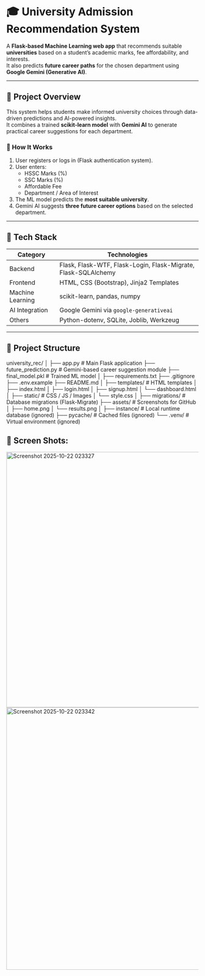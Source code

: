 # 🎓 University Admission Recommendation System

A **Flask-based Machine Learning web app** that recommends suitable **universities** based on a student’s academic marks, fee affordability, and interests.  
It also predicts **future career paths** for the chosen department using **Google Gemini (Generative AI)**.

---

## 🚀 Project Overview

This system helps students make informed university choices through data-driven predictions and AI-powered insights.  
It combines a trained **scikit-learn model** with **Gemini AI** to generate practical career suggestions for each department.

### 🔹 How It Works
1. User registers or logs in (Flask authentication system).  
2. User enters:
   - HSSC Marks (%)
   - SSC Marks (%)
   - Affordable Fee
   - Department / Area of Interest
3. The ML model predicts the **most suitable university**.
4. Gemini AI suggests **three future career options** based on the selected department.

---

## 🧱 Tech Stack

| Category | Technologies |
|-----------|---------------|
| Backend | Flask, Flask-WTF, Flask-Login, Flask-Migrate, Flask-SQLAlchemy |
| Frontend | HTML, CSS (Bootstrap), Jinja2 Templates |
| Machine Learning | scikit-learn, pandas, numpy |
| AI Integration | Google Gemini via `google-generativeai` |
| Others | Python-dotenv, SQLite, Joblib, Werkzeug |

---

## 📂 Project Structure 

university_rec/
│
├── app.py # Main Flask application
├── future_prediction.py # Gemini-based career suggestion module
├── final_model.pkl # Trained ML model
│
├── requirements.txt
├── .gitignore
├── .env.example
├── README.md
│
├── templates/ # HTML templates
│ ├── index.html
│ ├── login.html
│ ├── signup.html
│ └── dashboard.html
│
├── static/ # CSS / JS / Images
│ └── style.css
│
├── migrations/ # Database migrations (Flask-Migrate)
├── assets/ # Screenshots for GitHub
│ ├── home.png
│ └── results.png
│
├── instance/ # Local runtime database (ignored)
├── pycache/ # Cached files (ignored)
└── .venv/ # Virtual environment (ignored) 


## 📂 Screen Shots: 


<img width="1002" height="668" alt="Screenshot 2025-10-22 023327" src="https://github.com/user-attachments/assets/859b41cd-d222-4bf7-8ae2-1bdd2136b1be" /> 

<img width="1483" height="686" alt="Screenshot 2025-10-22 023342" src="https://github.com/user-attachments/assets/4d354f88-fbc6-4ad7-8dff-7d0480ef52f0" />

